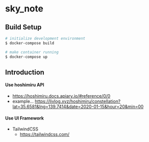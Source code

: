 # sky_note

## Build Setup

```bash
# initialize development environment
$ docker-compose build

# make container running
$ docker-compose up
```

## Introduction

#### Use hoshimiru API
- https://hoshimiru.docs.apiary.io/#reference/0/0
- example... https://livlog.xyz/hoshimiru/constellation?lat=35.6581&lng=139.7414&date=2020-01-15&hour=20&min=00

#### Use UI Framework
- TailwindCSS
  - https://tailwindcss.com/

